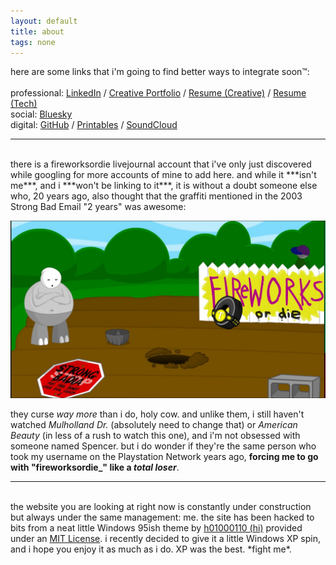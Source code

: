 ```yaml
---
layout: default
title: about
tags: none
---
```


here are some links that i'm going to find better ways to integrate soon™:
<br>
<br>
professional:
<a href="https://www.linkedin.com/in/cmd0328/" target="_blank">LinkedIn</a> /
<a href="https://cdrive.site/myprojects/creative">Creative Portfolio</a> /
<a href="/assets/pdf/2025-02-cmd-resume-media-creative-np.pdf" target="_blank">Resume (Creative)</a> /
<a href="/assets/pdf/2025-02-cmd-resume-infosec-tech-np.pdf" target="_blank">Resume (Tech)</a>
<br>
social:
<a href="https://bsky.app/profile/fireworksordie.com" target="_blank">Bluesky</a>
<br>
digital:
<a href="https://github.com/fireworksordie" target="_blank">GitHub</a> /
<a href="https://www.printables.com/@fireworksordie" target="_blank">Printables</a> /
<a href="https://soundcloud.com/fireworksordie" target="_blank">SoundCloud</a>
<br>

***
<br>
there is a fireworksordie livejournal account that i've only just discovered while googling for more accounts of mine to add here. and while it ***isn't me***, and i ***won't be linking to it***, it is without a doubt someone else who, 20 years ago, also thought that the graffiti mentioned in the 2003 Strong Bad Email "2 years" was awesome:

<a href="https://youtu.be/d7eePF65T8o?t=76" target="_blank"> <img src="/assets/images/2years.jpg" alt="cover" class="yc-img"> </a>

they curse *way more* than i do, holy cow. and unlike them, i still haven't watched *Mulholland Dr.* (absolutely need to change that) or *American Beauty* (in less of a rush to watch this one), and i'm not obsessed with someone named Spencer. but i do wonder if they're the same person who took my username on the Playstation Network years ago, **forcing me to go with "fireworksordie_" like a *total loser***.

***
<br>
the website you are looking at right now is constantly under construction but always under the same management: me. the site has been hacked to bits from a neat little Windows 95ish theme by <a href="http://github.com/h01000110" target="_blank">h01000110 (hi)</a> provided under an <a href="https://github.com/h01000110/h01000110.github.io/blob/master/LICENSE" target="_blank">MIT License</a>. i recently decided to give it a little Windows XP spin, and i hope you enjoy it as much as i do. XP was the best. *fight me*.